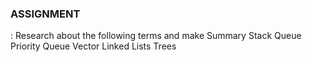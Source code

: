 
### ASSIGNMENT
: Research about the following terms and make Summary
Stack
Queue
Priority Queue
Vector
Linked Lists
Trees
